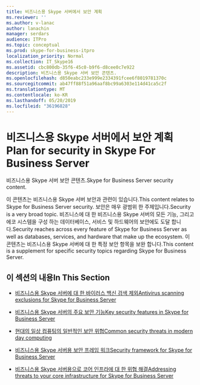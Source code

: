 ```yaml
---
title: 비즈니스용 Skype 서버에서 보안 계획
ms.reviewer: ''
ms.author: v-lanac
author: lanachin
manager: serdars
audience: ITPro
ms.topic: conceptual
ms.prod: skype-for-business-itpro
localization_priority: Normal
ms.collection: IT_Skype16
ms.assetid: cbc800db-35f6-45c0-b9f6-d8cee0c7e922
description: 비즈니스용 Skype 서버 보안 콘텐츠.
ms.openlocfilehash: d850eabc233e999e2334391fcee6f8019781370c
ms.sourcegitcommit: ab47ff88f51a96aaf8bc99a6303e114d41ca5c2f
ms.translationtype: MT
ms.contentlocale: ko-KR
ms.lasthandoff: 05/20/2019
ms.locfileid: "36196828"
---
```

# <a name="plan-for-security-in-skype-for-business-server"></a><span data-ttu-id="f2c89-103">비즈니스용 Skype 서버에서 보안 계획</span><span class="sxs-lookup"><span data-stu-id="f2c89-103">Plan for security in Skype For Business Server</span></span> 
 
<span data-ttu-id="f2c89-104">비즈니스용 Skype 서버 보안 콘텐츠.</span><span class="sxs-lookup"><span data-stu-id="f2c89-104">Skype for Business Server security content.</span></span> 
  
<span data-ttu-id="f2c89-105">이 콘텐츠는 비즈니스용 Skype 서버 보안과 관련이 있습니다.</span><span class="sxs-lookup"><span data-stu-id="f2c89-105">This content relates to Skype for Business Server security.</span></span> <span data-ttu-id="f2c89-106">보안은 매우 광범위 한 주제입니다.</span><span class="sxs-lookup"><span data-stu-id="f2c89-106">Security is a very broad topic.</span></span> <span data-ttu-id="f2c89-107">비즈니스에 대 한 비즈니스용 Skype 서버의 모든 기능, 그리고 에코 시스템을 구성 하는 데이터베이스, 서비스 및 하드웨어의 보안에도 도달 합니다.</span><span class="sxs-lookup"><span data-stu-id="f2c89-107">Security reaches across every feature of Skype for Business Server as well as databases, services, and hardware that make up the ecosystem.</span></span> <span data-ttu-id="f2c89-108">이 콘텐츠는 비즈니스용 Skype 서버에 대 한 특정 보안 항목을 보완 합니다.</span><span class="sxs-lookup"><span data-stu-id="f2c89-108">This content is a supplement for specific security topics regarding Skype for Business Server.</span></span>
  
## <a name="in-this-section"></a><span data-ttu-id="f2c89-109">이 섹션의 내용</span><span class="sxs-lookup"><span data-stu-id="f2c89-109">In This Section</span></span>

- [<span data-ttu-id="f2c89-110">비즈니스용 Skype 서버에 대 한 바이러스 백신 검색 제외</span><span class="sxs-lookup"><span data-stu-id="f2c89-110">Antivirus scanning exclusions for Skype for Business Server</span></span>](antivirus.md)
    
- [<span data-ttu-id="f2c89-111">비즈니스용 Skype 서버의 주요 보안 기능</span><span class="sxs-lookup"><span data-stu-id="f2c89-111">Key security features in Skype for Business Server</span></span>](key-security.md)
    
- [<span data-ttu-id="f2c89-112">현대의 일상 컴퓨팅의 일반적인 보안 위협</span><span class="sxs-lookup"><span data-stu-id="f2c89-112">Common security threats in modern day computing</span></span>](common-threats.md)
    
- [<span data-ttu-id="f2c89-113">비즈니스용 Skype 서버용 보안 프레임 워크</span><span class="sxs-lookup"><span data-stu-id="f2c89-113">Security framework for Skype for Business Server</span></span>](security-framework.md)
    
- [<span data-ttu-id="f2c89-114">비즈니스용 Skype 서버용으로 코어 인프라에 대 한 위협 해결</span><span class="sxs-lookup"><span data-stu-id="f2c89-114">Addressing threats to your core infrastructure for Skype for Business Server</span></span>](addressing-threats.md)
    

